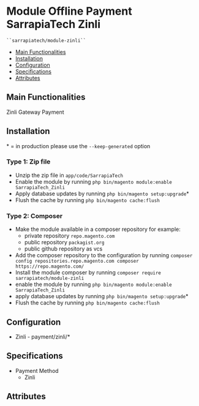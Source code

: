 # Module Offline Payment SarrapiaTech Zinli 

    ``sarrapiatech/module-zinli``

 - [Main Functionalities](#markdown-header-main-functionalities)
 - [Installation](#markdown-header-installation)
 - [Configuration](#markdown-header-configuration)
 - [Specifications](#markdown-header-specifications)
 - [Attributes](#markdown-header-attributes)


## Main Functionalities
Zinli Gateway Payment

## Installation
\* = in production please use the `--keep-generated` option

### Type 1: Zip file

 - Unzip the zip file in `app/code/SarrapiaTech`
 - Enable the module by running `php bin/magento module:enable SarrapiaTech_Zinli`
 - Apply database updates by running `php bin/magento setup:upgrade`\*
 - Flush the cache by running `php bin/magento cache:flush`

### Type 2: Composer

 - Make the module available in a composer repository for example:
    - private repository `repo.magento.com`
    - public repository `packagist.org`
    - public github repository as vcs
 - Add the composer repository to the configuration by running `composer config repositories.repo.magento.com composer https://repo.magento.com/`
 - Install the module composer by running `composer require sarrapiatech/module-zinli`
 - enable the module by running `php bin/magento module:enable SarrapiaTech_Zinli`
 - apply database updates by running `php bin/magento setup:upgrade`\*
 - Flush the cache by running `php bin/magento cache:flush`


## Configuration

 - Zinli - payment/zinli/*


## Specifications

 - Payment Method
	- Zinli


## Attributes



